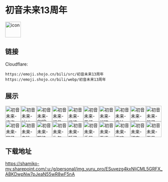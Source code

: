 # 初音未来13周年
<img src="https://emoji.shojo.cn/bili/src/初音未来13周年/icon.png" width="50" height="50" alt="icon">

## 链接
Cloudflare:
```
https://emoji.shojo.cn/bili/src/初音未来13周年
https://emoji.shojo.cn/bili/webp/初音未来13周年
```
## 展示
<img src="https://emoji.shojo.cn/bili/src/初音未来13周年/初音未来-抱抱.png" width="50" height="50" alt="初音未来-抱抱"><img src="https://emoji.shojo.cn/bili/src/初音未来13周年/初音未来-nice.png" width="50" height="50" alt="初音未来-nice"><img src="https://emoji.shojo.cn/bili/src/初音未来13周年/初音未来-GKD.png" width="50" height="50" alt="初音未来-GKD"><img src="https://emoji.shojo.cn/bili/src/初音未来13周年/初音未来-问号.png" width="50" height="50" alt="初音未来-问号"><img src="https://emoji.shojo.cn/bili/src/初音未来13周年/初音未来-吃惊.png" width="50" height="50" alt="初音未来-吃惊"><img src="https://emoji.shojo.cn/bili/src/初音未来13周年/初音未来-干杯.png" width="50" height="50" alt="初音未来-干杯"><img src="https://emoji.shojo.cn/bili/src/初音未来13周年/初音未来-端碗.png" width="50" height="50" alt="初音未来-端碗"><img src="https://emoji.shojo.cn/bili/src/初音未来13周年/初音未来-害怕.png" width="50" height="50" alt="初音未来-害怕"><img src="https://emoji.shojo.cn/bili/src/初音未来13周年/初音未来-加油.png" width="50" height="50" alt="初音未来-加油"><img src="https://emoji.shojo.cn/bili/src/初音未来13周年/初音未来-哭了.png" width="50" height="50" alt="初音未来-哭了"><img src="https://emoji.shojo.cn/bili/src/初音未来13周年/初音未来-困了.png" width="50" height="50" alt="初音未来-困了"><img src="https://emoji.shojo.cn/bili/src/初音未来13周年/初音未来-鬼脸.png" width="50" height="50" alt="初音未来-鬼脸"><img src="https://emoji.shojo.cn/bili/src/初音未来13周年/初音未来-期待.png" width="50" height="50" alt="初音未来-期待"><img src="https://emoji.shojo.cn/bili/src/初音未来13周年/初音未来-生气.png" width="50" height="50" alt="初音未来-生气"><img src="https://emoji.shojo.cn/bili/src/初音未来13周年/初音未来-睡了.png" width="50" height="50" alt="初音未来-睡了"><img src="https://emoji.shojo.cn/bili/src/初音未来13周年/初音未来-委屈.png" width="50" height="50" alt="初音未来-委屈"><img src="https://emoji.shojo.cn/bili/src/初音未来13周年/初音未来-无语.png" width="50" height="50" alt="初音未来-无语"><img src="https://emoji.shojo.cn/bili/src/初音未来13周年/初音未来-喜欢.png" width="50" height="50" alt="初音未来-喜欢"><img src="https://emoji.shojo.cn/bili/src/初音未来13周年/初音未来-嫌弃.png" width="50" height="50" alt="初音未来-嫌弃"><img src="https://emoji.shojo.cn/bili/src/初音未来13周年/初音未来-再见.png" width="50" height="50" alt="初音未来-再见">

## 下载地址

https://shamiko-my.sharepoint.com/:u:/g/personal/img_yuru_pro/ESuvezg4kxNIjCML5GRFX_ABKDwpNw7pJeaN55wR8wF5nA